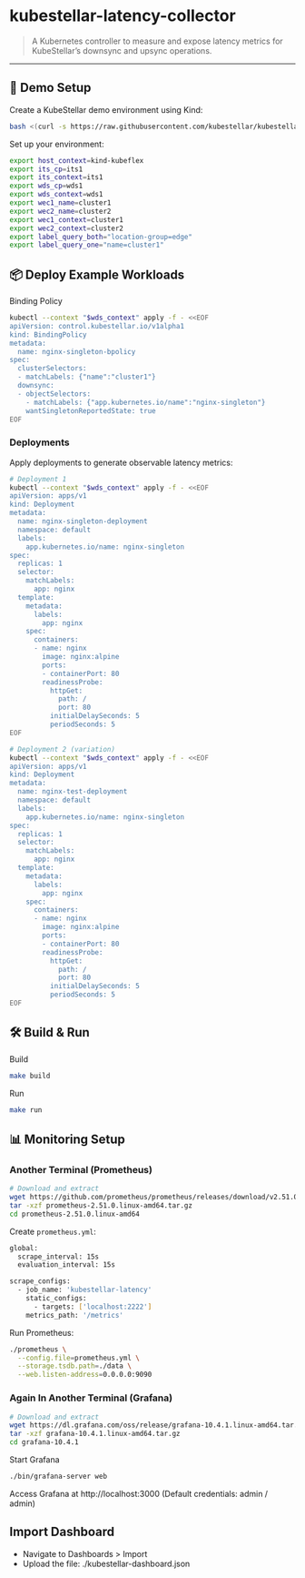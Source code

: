 # kubestellar-latency-collector

> A Kubernetes controller to measure and expose latency metrics for KubeStellar’s downsync and upsync operations.

---

## 🚀 Demo Setup

Create a KubeStellar demo environment using Kind:

```bash
bash <(curl -s https://raw.githubusercontent.com/kubestellar/kubestellar/refs/tags/v0.27.2/scripts/create-kubestellar-demo-env.sh) --platform kind
```

Set up your environment:

```bash
export host_context=kind-kubeflex
export its_cp=its1
export its_context=its1
export wds_cp=wds1
export wds_context=wds1
export wec1_name=cluster1
export wec2_name=cluster2
export wec1_context=cluster1
export wec2_context=cluster2
export label_query_both="location-group=edge"
export label_query_one="name=cluster1"
```

## 📦 Deploy Example Workloads

Binding Policy

```bash
kubectl --context "$wds_context" apply -f - <<EOF
apiVersion: control.kubestellar.io/v1alpha1
kind: BindingPolicy
metadata:
  name: nginx-singleton-bpolicy
spec:
  clusterSelectors:
  - matchLabels: {"name":"cluster1"}
  downsync:
  - objectSelectors:
    - matchLabels: {"app.kubernetes.io/name":"nginx-singleton"}
    wantSingletonReportedState: true
EOF
```

### Deployments

Apply deployments to generate observable latency metrics:

```bash
# Deployment 1
kubectl --context "$wds_context" apply -f - <<EOF
apiVersion: apps/v1
kind: Deployment
metadata:
  name: nginx-singleton-deployment
  namespace: default
  labels:
    app.kubernetes.io/name: nginx-singleton
spec:
  replicas: 1
  selector:
    matchLabels:
      app: nginx
  template:
    metadata:
      labels:
        app: nginx
    spec:
      containers:
      - name: nginx
        image: nginx:alpine
        ports:
        - containerPort: 80
        readinessProbe:
          httpGet:
            path: /
            port: 80
          initialDelaySeconds: 5
          periodSeconds: 5
EOF
```

```bash
# Deployment 2 (variation)
kubectl --context "$wds_context" apply -f - <<EOF
apiVersion: apps/v1
kind: Deployment
metadata:
  name: nginx-test-deployment
  namespace: default
  labels:
    app.kubernetes.io/name: nginx-singleton
spec:
  replicas: 1
  selector:
    matchLabels:
      app: nginx
  template:
    metadata:
      labels:
        app: nginx
    spec:
      containers:
      - name: nginx
        image: nginx:alpine
        ports:
        - containerPort: 80
        readinessProbe:
          httpGet:
            path: /
            port: 80
          initialDelaySeconds: 5
          periodSeconds: 5
EOF
```

## 🛠️ Build & Run

Build

```bash
make build
```

Run

```bash
make run
```

## 📊 Monitoring Setup

### Another Terminal (Prometheus)

```bash
# Download and extract
wget https://github.com/prometheus/prometheus/releases/download/v2.51.0/prometheus-2.51.0.linux-amd64.tar.gz
tar -xzf prometheus-2.51.0.linux-amd64.tar.gz
cd prometheus-2.51.0.linux-amd64
```

Create `prometheus.yml`:

```bash
global:
  scrape_interval: 15s
  evaluation_interval: 15s

scrape_configs:
  - job_name: 'kubestellar-latency'
    static_configs:
      - targets: ['localhost:2222']
    metrics_path: '/metrics'
```

Run Prometheus:

```bash
./prometheus \
  --config.file=prometheus.yml \
  --storage.tsdb.path=./data \
  --web.listen-address=0.0.0.0:9090
```

### Again In Another Terminal (Grafana)

```bash
# Download and extract
wget https://dl.grafana.com/oss/release/grafana-10.4.1.linux-amd64.tar.gz
tar -xzf grafana-10.4.1.linux-amd64.tar.gz
cd grafana-10.4.1
```

Start Grafana

```bash
./bin/grafana-server web
```

Access Grafana at http://localhost:3000
(Default credentials: admin / admin)

## Import Dashboard

- Navigate to Dashboards > Import
- Upload the file: ./kubestellar-dashboard.json
